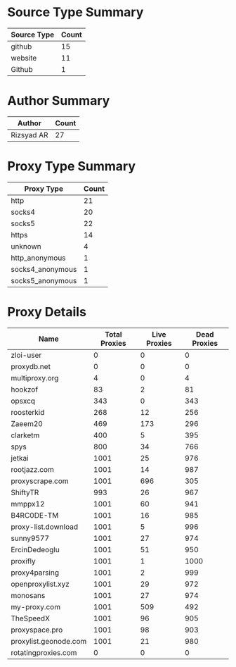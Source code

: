 # Source Type Summary

| Source Type | Count |
|-------------|-------|
| github | 15 |
| website | 11 |
| Github | 1 |


# Author Summary

| Author | Count |
|--------|-------|
| Rizsyad AR | 27 |


# Proxy Type Summary

| Proxy Type | Count |
|------------|-------|
| http | 21 |
| socks4 | 20 |
| socks5 | 22 |
| https | 14 |
| unknown | 4 |
| http_anonymous | 1 |
| socks4_anonymous | 1 |
| socks5_anonymous | 1 |


# Proxy Details

| Name | Total Proxies | Live Proxies | Dead Proxies |
|------|---------------|--------------|---------------|
| zloi-user | 0 | 0 | 0 |
| proxydb.net | 0 | 0 | 0 |
| multiproxy.org | 4 | 0 | 4 |
| hookzof | 83 | 2 | 81 |
| opsxcq | 343 | 0 | 343 |
| roosterkid | 268 | 12 | 256 |
| Zaeem20 | 469 | 173 | 296 |
| clarketm | 400 | 5 | 395 |
| spys | 800 | 34 | 766 |
| jetkai | 1001 | 25 | 976 |
| rootjazz.com | 1001 | 14 | 987 |
| proxyscrape.com | 1001 | 696 | 305 |
| ShiftyTR | 993 | 26 | 967 |
| mmppx12 | 1001 | 60 | 941 |
| B4RC0DE-TM | 1001 | 16 | 985 |
| proxy-list.download | 1001 | 5 | 996 |
| sunny9577 | 1001 | 27 | 974 |
| ErcinDedeoglu | 1001 | 51 | 950 |
| proxifly | 1001 | 1 | 1000 |
| proxy4parsing | 1001 | 2 | 999 |
| openproxylist.xyz | 1001 | 29 | 972 |
| monosans | 1001 | 27 | 974 |
| my-proxy.com | 1001 | 509 | 492 |
| TheSpeedX | 1001 | 96 | 905 |
| proxyspace.pro | 1001 | 98 | 903 |
| proxylist.geonode.com | 1001 | 21 | 980 |
| rotatingproxies.com | 0 | 0 | 0 |
